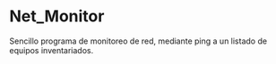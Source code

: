 Net_Monitor
===========

Sencillo programa de monitoreo de red, mediante ping a un listado de equipos inventariados.
